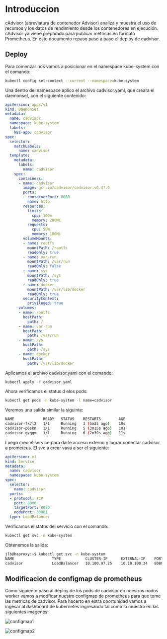 # Introduccion

cAdvisor (abreviatura de contenedor Advisor) analiza y muestra el uso de recursos y los datos de rendimiento desde los contenedores en ejecución. cAdvisor ya viene preparado para publicar métricas en formato Prometheus. En este documento repaso paso a paso el deploy de cadvisor. 

## Deploy 

Para comenzar nos vamos a posicionar en el namespace kube-system con el comando:

```bash
kubectl config set-context --current --namespace=kube-system
```

Una dentro del namespace aplico el archivo cadvisor.yaml, que creara el daemonset,  con el siguiente contenido:


```yaml
apiVersion: apps/v1
kind: DaemonSet
metadata:
  name: cadvisor
  namespace: kube-system
  labels:
    k8s-app: cadvisor
spec:
  selector:
    matchLabels:
      name: cadvisor
  template:
    metadata:
      labels:
        name: cadvisor
    spec:
      containers:
      - name: cadvisor
        image: gcr.io/cadvisor/cadvisor:v0.47.0
        ports:
        - containerPort: 8080
          name: http
        resources:
          limits:
            cpu: 100m
            memory: 200Mi
          requests:
            cpu: 50m
            memory: 100Mi
        volumeMounts:
        - name: rootfs
          mountPath: /rootfs
          readOnly: true
        - name: var-run
          mountPath: /var/run
          readOnly: false
        - name: sys
          mountPath: /sys
          readOnly: true
        - name: docker
          mountPath: /var/lib/docker
          readOnly: true
        securityContext:
          privileged: true
      volumes:
      - name: rootfs
        hostPath:
          path: /
      - name: var-run
        hostPath:
          path: /var/run
      - name: sys
        hostPath:
          path: /sys
      - name: docker
        hostPath:
          path: /var/lib/docker
```

Aplicamos el archivo cadvisor.yaml con el comando:

```bash
kubectl apply -f cadvisor.yaml
```

Ahora verificamos el status d elos pods:

```bash
kubectl get pods -n kube-system -l name=cadvisor
```

Veremos una salida similar  la siguinte:
```bash
NAME             READY   STATUS    RESTARTS        AGE
cadvisor-fk7l2   1/1     Running   3 (5m2s ago)    10s
cadvisor-p6skn   1/1     Running   5 (3m15s ago)   10s
cadvisor-qvqgm   1/1     Running   6 (2m39s ago)   11s
```

Luego creo el service para darle acceso externo y lograr conectar cadvisor a prometeus. El svc a crear vava a ser el siguiente:

```yaml
apiVersion: v1
kind: Service
metadata:
  name: cadvisor
  namespace: kube-system
spec:
  selector:
    name: cadvisor
  ports:
  - protocol: TCP
    port: 8080
    targetPort: 8080
    nodePort: 30001  
  type: LoadBalancer
```

Verificamos el status del servicio con el comando:

```bash
kubectl get svc -n kube-system
```
Obtenemos la salida: 

```bash
jlb@haproxy:~$ kubectl get svc -n kube-system
NAME                 TYPE           CLUSTER-IP      EXTERNAL-IP    PORT(S)                  AGE
cadvisor             LoadBalancer   10.100.97.25    10.10.100.34   8080:31766/TCP          20s
```


## Modificacion de configmap de prometheus

Como siguiente paso al deploy de los pods de cadvisor en nuestros nodos worker vamos a modficar nuestro configmap de prometheus para que tome las metricas de cadvisor. Para  hacerto en estra oportunidad vamos a ingesar al dashboard de kubernetes ingresando tal como lo muestro en las siguientes imagenes:

![configmap1](https://github.com/jlbisconti/k8s-vanilla/assets/144631732/3d30de78-ee13-4007-84b6-1a20cd50b1ab)




![configmap2](https://github.com/jlbisconti/k8s-vanilla/assets/144631732/c30bfed4-9716-48ed-b15b-8f7ed8cfdbfd)





